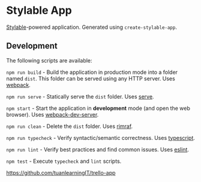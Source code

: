 # Stylable App

[Stylable](https://github.com/wix/stylable)-powered application. Generated using `create-stylable-app`.

## Development

The following scripts are available:

`npm run build` - Build the application in production mode into a folder named `dist`. This folder can be served using any HTTP server. Uses [webpack](https://github.com/webpack/webpack).

`npm run serve` - Statically serve the `dist` folder. Uses [serve](https://github.com/zeit/serve).

`npm start` - Start the application in **development** mode (and open the web browser). Uses [webpack-dev-server](https://github.com/webpack/webpack-dev-server).

`npm run clean` - Delete the `dist` folder. Uses [rimraf](https://github.com/isaacs/rimraf).

`npm run typecheck` - Verify syntactic/semantic correctness. Uses [typescript](https://github.com/microsoft/TypeScript).

`npm run lint` - Verify best practices and find common issues. Uses [eslint](https://github.com/eslint/eslint).

`npm test` - Execute `typecheck` and `lint` scripts.

https://github.com/tuanlearningIT/trello-app
